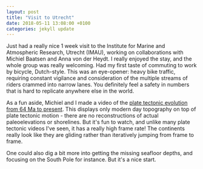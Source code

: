 ```yaml
---
layout: post
title: "Visit to Utrecht"
date: 2018-05-11 13:08:00 +0100
categories: jekyll update
---
```

Just had a really nice 1 week visit to the Institute for Marine and Atmospheric Research, Utrecht (IMAU), working on collaborations with Michiel Baatsen and Anna von der Heydt. I really enjoyed the stay, and the whole group was really welcoming. Had my first taste of commuting to work by bicycle, Dutch-style. This was an eye-opener: heavy bike traffic, requiring constant vigilance and consideration of the multiple streams of riders crammed into narrow lanes. You definitely feel a safety in numbers that is hard to replicate anywhere else in the world.

As a fun aside, Michiel and I made a video of the [plate tectonic evolution from 64 Ma to present](https://youtu.be/FR49W9YzqmQ). This displays only modern day topography on top of plate tectonic motion - there are no reconstructions of actual paleoelevations or shorelines. But it's fun to watch, and unlike many plate tectonic videos I've seen, it has a really high frame rate! The continents really look like they are gliding rather than iteratively jumping from frame to frame. 

One could also dig a bit more into getting the missing seafloor depths, and focusing on the South Pole for instance. But it's a nice start.